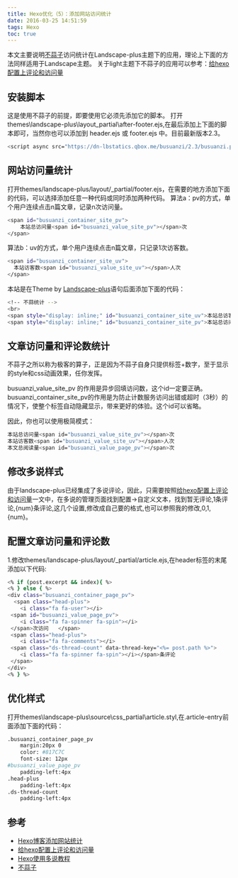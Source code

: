 ```yaml
---
title: Hexo优化（5）：添加网站访问统计
date: 2016-03-25 14:51:59
tags: Hexo
toc: true
---
```


本文主要说明[不蒜子](http://ibruce.info/2015/04/04/busuanzi/)访问统计在Landscape-plus主题下的应用，理论上下面的方法同样适用于Landscape主题。
关于light主题下不蒜子的应用可以参考：[给hexo配置上评论和访问量](http://jackroyal.github.io/2015/05/30/hexo-setting-with-comments-and-visitors/)

## 安装脚本

这是使用不蒜子的前提，即要使用它必须先添加它的脚本。
打开themes\landscape-plus\layout\_partial\after-footer.ejs,在最后添加上下面的脚本即可，当然你也可以添加到 header.ejs 或 footer.ejs 中。目前最新版本2.3。

```bash
<script async src="https://dn-lbstatics.qbox.me/busuanzi/2.3/busuanzi.pure.mini.js"></script>
```

## 网站访问量统计

<!--more-->

打开themes/landscape-plus/layout/_partial/footer.ejs，在需要的地方添加下面的代码，可以选择添加任意一种代码或同时添加两种代码。
算法a：pv的方式，单个用户连续点击n篇文章，记录n次访问量。

```bash
<span id="busuanzi_container_site_pv">
    本站总访问量<span id="busuanzi_value_site_pv"></span>次
</span>
```

算法b：uv的方式，单个用户连续点击n篇文章，只记录1次访客数。

```bash
<span id="busuanzi_container_site_uv">
  本站访客数<span id="busuanzi_value_site_uv"></span>人次
</span>
```

本站是在Theme by <a href="https://github.com/xiangming/landscape-plus" target="_blank">Landscape-plus</a>语句后面添加下面的代码：

```bash
<!-- 不蒜统计 -->
<br>
<span style="display: inline;" id="busuanzi_container_site_uv">本站总访客数 <span id="busuanzi_value_site_uv" font="微软雅黑" style="color:white"></span> 次</span>
<span style="display: inline;" id="busuanzi_container_site_pv">本站总访问量 <span id="busuanzi_value_site_pv" font="微软雅黑" style="color:white"></span> 次</span>
```

## 文章访问量和评论数统计

不蒜子之所以称为极客的算子，正是因为不蒜子自身只提供标签+数字，至于显示的style和css动画效果，任你发挥。

busuanzi_value_site_pv 的作用是异步回填访问数，这个id一定要正确。
busuanzi_container_site_pv的作用是为防止计数服务访问出错或超时（3秒）的情况下，使整个标签自动隐藏显示，带来更好的体验。这个id可以省略。

因此，你也可以使用极简模式：

```bash
本站总访问量<span id="busuanzi_value_site_pv"></span>次
本站访客数<span id="busuanzi_value_site_uv"></span>人次
本文总阅读量<span id="busuanzi_value_page_pv"></span>次
```

## 修改多说样式

由于landscape-plus已经集成了多说评论，因此，只需要按照[给hexo配置上评论和访问量](http://jackroyal.github.io/2015/05/30/hexo-setting-with-comments-and-visitors/)一文中，在多说的管理页面找到配置->自定义文本，找到暂无评论,1条评论,{num}条评论,这几个设置,修改成自己要的格式,也可以参照我的修改,0,1,{num}。

## 配置文章访问量和评论数

1.修改themes/landscape-plus/layout/_partial/article.ejs,在header标签的末尾添加以下代码:

```bash
<% if (post.excerpt && index){ %> 
<% } else { %> 
<div class="busuanzi_container_page_pv"> 
  <span class="head-plus">   
	<i class="fa fa-user"></i>
 <span id="busuanzi_value_page_pv">
	<i class="fa fa-spinner fa-spin"></i>
 </span>次访问   </span>  
 <span class="head-plus">  
 	<i class="fa fa-comments"></i>
 <span class="ds-thread-count" data-thread-key="<%= post.path %>">
	<i class="fa fa-spinner fa-spin"></i></span>条评论  
 </span> 
</div> 
<% } %>
```

## 优化样式

打开themes\landscape-plus\source\css\_partial\article.styl,在.article-entry前面添加下面的代码：

```bash
.busuanzi_container_page_pv
    margin:20px 0
    color: #817C7C
    font-size: 12px
#busuanzi_value_page_pv
    padding-left:4px
.head-plus
    padding-left:4px
.ds-thread-count
    padding-left:4px
```

## 参考

* [Hexo博客添加网站统计](http://blog.wleyuan.me/2015/07/26/Hexo-AddStatistics/)
* [给hexo配置上评论和访问量](http://jackroyal.github.io/2015/05/30/hexo-setting-with-comments-and-visitors/)
* [Hexo使用多说教程](http://dev.duoshuo.com/threads/541d3b2b40b5abcd2e4df0e9)
* [不蒜子](http://ibruce.info/2015/04/04/busuanzi/)

